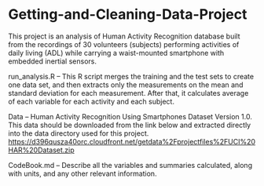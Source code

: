 # Getting-and-Cleaning-Data-Project

This project is an analysis of Human Activity Recognition database built from the recordings of 30 volunteers (subjects) performing
activities of daily living (ADL) while carrying a waist-mounted smartphone with embedded inertial sensors.

run_analysis.R – This R script merges the training and the test sets to create one data set, and then extracts only the measurements on
the mean and standard deviation for each measurement. After that, it calculates average of each variable for each activity and each subject.

Data – Human Activity Recognition Using Smartphones Dataset Version 1.0. This data should be downloaded from the link below and extracted directly into the data directory used for this project. https://d396qusza40orc.cloudfront.net/getdata%2Fprojectfiles%2FUCI%20HAR%20Dataset.zip

CodeBook.md – Describe all the variables and summaries calculated, along with units, and any other relevant information.
